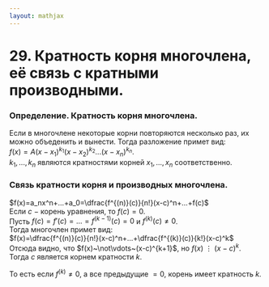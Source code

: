 ```yaml
---  
layout: mathjax  
---  
```

  
# 29. Кратность корня многочлена, её связь с кратными производными.  
  
### Определение. Кратность корня многочлена.  
Если в многочлене некоторые корни повторяются несколько раз, их можно объеденить и вынести. Тогда разложение примет вид:  
$f(x)=A(x-x_1)^{k_1}(x-x_2)^{k_2}...(x-x_n)^{k_n}$.  
$k_1,...,k_n$ являются кратностями корней $x_1,...,x_n$ соответственно.  
  
### Связь кратности корня и производных многочлена.  
$f(x)=a_nx^n+...+a_0=\dfrac{f^{(n)}(c)}{n!}(x-c)^n+...+f(c)$  
Если $c~-~$корень уравнения, то $f(c)=0$.  
Пусть $f(c)=f'(c)=...=f^{(k-1)}(c)=0$ и $f^{(k)}(c)\ne 0$.  
Тогда многочлен примет вид:  
$f(x)=\dfrac{f^{(n)}(c)}{n!}(x-c)^n+...+\dfrac{f^{(k)}(c)}{k!}(x-c)^k$  
Отсюда видно, что $f(x)~\not\vdots~(x-c)^{k+1}$, но $f(x)~\vdots~(x-c)^{k}$.  
Тогда $c$ является корнем кратности $k$.  
  
То есть если $f^{(k)}\ne0$, а все предыдущие $=0$, корень имеет кратность $k$.  
